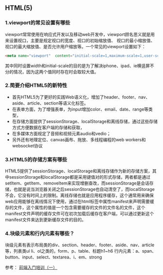 ## HTML(5)
### 1.viewport的常见设置有哪些
viewport常常使用在响应式开发以及移动web开发中，viewport顾名思义就是用来设置视口，主要是规定视口的宽度、视口的初始缩放值、
视口的最小缩放值、视口的最大缩放值、是否允许用户缩放等。一个常见的viewport设置如下：
```html
<meta name="viewport"  content="initial-scale=1,maximum-scale=1,user-scalable=no,width=device-width" />
```
其中同时设置width和initial-scale的目的是为了解决iphone、ipad、ie横竖屏不分的情况，因为这两个值同时存在时会取较大值。

### 2.简要介绍HTML5的新特性
- 首先HTML5为了更好的实践Web语义化，增加了header、footer、nav、aside、article、section等语义化标签。
- 在表单方面，为了增强表单，为input增加color、email、date、range等类型，
- 在存储方面提供了sessionStorage、localStorage和离线存储，通过这些存储方式方便数据在客户端的存储和获取，
- 在多媒体方面规定了音频和视频元素audio和vedio；
- 另外还有地理定位、canvas画布、拖放、多线程编程的web workers和websocket协议

### 3.HTML5的存储方案有哪些
HTML5提供了sessionStorage、localStorage和离线存储作为新的存储方案，其中sessionStorage和localStorage都是采用键值对的形式存储，两者都是通过setItem、getItem、removeItem来实现增删查改，而sessionStorage是会话存储，也就是说当浏览器关闭之后sessionStorage也自动清空了，而localStorage不会，它没有时间上的限制。离线存储也就是应用程序缓存，这个通常用来确保web应用能够在离线情况下使用，通过在html标签中属性manifest来声明需要缓存的文件，这个属性的值是一个包含需要缓存的文件的文件名的文件，这个manifest文件声明的缓存文件可在初次加载后缓存在客户端，可以通过更新这个manifest文件来达到更新缓存文件的目的。

### 4.块级元素和行内元素有哪些？
块级元素有表示布局类的div、section、header、footer、aside、nav、article等，列表类ul li、ol之类的，form、p、table、标题h1~h6
行内元素：a、span、button、input、select、textarea、i、em、strong

参考： [前端入门培训（一）](http://www.jianshu.com/p/0122c846a0bd)
